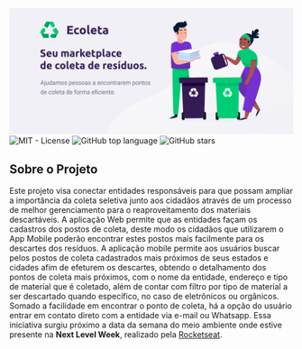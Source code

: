<img alt="NLW" src="web/public/ecoleta.png" />

<a href="LICENSE" style="text-decoration: none">
    <img alt="MIT - License" src="https://img.shields.io/github/license/caduol/ecoleta?color=%233DC57B">
</a>
<a href="https://github.com/caduol/ecoleta/" style="text-decoration: none">
    <img alt="GitHub top language" src="https://img.shields.io/github/languages/top/caduol/ecoleta">
</a>
<a href="https://github.com/caduol/ecoleta/stargazers" style="text-decoration: none">
    <img alt="GitHub stars" src="https://img.shields.io/github/stars/caduol/ecoleta?style=social">
</a>

## Sobre o Projeto
Este projeto visa conectar entidades responsáveis para que possam ampliar a importância da coleta seletiva junto aos cidadãos através de um processo de melhor gerenciamento para o reaproveitamento dos materiais descartáveis. A aplicação Web permite que as entidades façam os cadastros dos postos de coleta, deste modo os cidadãos que utilizarem o App Mobile poderão encontrar estes postos mais facilmente para os descartes dos resíduos. A aplicação mobile permite aos usuários buscar pelos postos de coleta cadastrados mais próximos de seus estados e cidades afim de efeturem os descartes, obtendo o detalhamento dos pontos de coleta mais próximos, com o nome da entidade, endereço e tipo de material que é coletado, além de contar com filtro por tipo de material a ser descartado quando específico, no caso de eletrônicos ou orgânicos. Somado a facilidade em encontrar o ponto de coleta, há a opção do usuário entrar em contato direto com a entidade via e-mail ou Whatsapp. Essa iniciativa surgiu próximo a data da semana do meio ambiente onde estive presente na <strong>Next Level Week</strong>, realizado pela [Rocketseat](https://github.com/Rocketseat).

